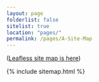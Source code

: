 ```yaml
---
layout: page
folderlist: false
sitelist: true
location: "pages/"
permalink: /pages/A-Site-Map
---
```


([Leafless site map is here](/pages/Leafless-Site-Map))

{% include sitemap.html %}